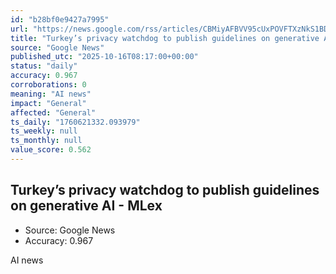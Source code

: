 ```yaml
---
id: "b28bf0e9427a7995"
url: "https://news.google.com/rss/articles/CBMiyAFBVV95cUxPOVFTXzNkS1BDdmo3eVNaSDNaQzdzOEhBaHJMUEFEZFg2THFiMjhwOHdBTUVEZi1SVWdaVVg4R2xtRF9EVGhXYVM5dE11RkRsTlRQalNNYnh1TjB4UkRoQndqSUxma0lhWjNMemkxTzd6dXFYamRxT1dSRzFhZkZrSlZsOGVfUTB4UUtXRTZ3M25Xd0RwTlljNDBwQzc3c1R2d2JXTmlsTFhfTDFnQjFJbnNKeFJRYkF0TkowNGwtSGJqaDhxNVZIc9IBWkFVX3lxTE1ILWZqMkJlbWtWYWNqelNQQXJWdWY1QndXc0hibmJuODE4cGwxYW1QMll3RHRyOG5WeTJVVU5fTjI5Nk1IQUF4TzhhdWI5VGJ6OEJwNTE4U19oZw?oc=5"
title: "Turkey’s privacy watchdog to publish guidelines on generative AI - MLex"
source: "Google News"
published_utc: "2025-10-16T08:17:00+00:00"
status: "daily"
accuracy: 0.967
corroborations: 0
meaning: "AI news"
impact: "General"
affected: "General"
ts_daily: "1760621332.093979"
ts_weekly: null
ts_monthly: null
value_score: 0.562
---
```

## Turkey’s privacy watchdog to publish guidelines on generative AI - MLex

- Source: Google News
- Accuracy: 0.967

AI news
